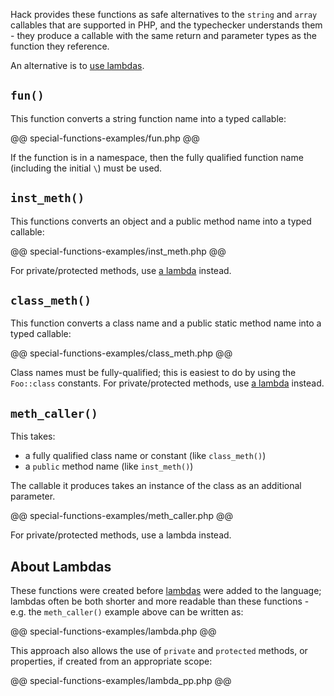 Hack provides these functions as safe alternatives to the `string` and `array`
callables that are supported in PHP, and the typechecker understands them - they
produce a callable with the same return and parameter types as the function
they reference.

An alternative is to [use lambdas](#about_lambdas).

## `fun()`

This function converts a string function name into a typed callable:

@@ special-functions-examples/fun.php @@

If the function is in a namespace, then the fully qualified function name
(including the initial `\`) must be used.

## `inst_meth()`

This functions converts an object and a public method name into a typed
callable:

@@ special-functions-examples/inst_meth.php @@

For private/protected methods, use [a lambda](/hack/lambdas/introduction)
instead.

## `class_meth()`

This function converts a class name and a public static method name into
a typed callable:

@@ special-functions-examples/class_meth.php @@

Class names must be fully-qualified; this is easiest to do by using the
`Foo::class` constants. For private/protected methods, use
[a lambda](/hack/lambdas/introduction) instead.
## `meth_caller()`

This takes:

 - a fully qualified class name or constant (like `class_meth()`)
 - a `public` method name (like `inst_meth()`)

The callable it produces takes an instance of the class as an additional
parameter.

@@ special-functions-examples/meth_caller.php @@

For private/protected methods, use a lambda instead.

## About Lambdas

These functions were created before [lambdas](/hack/lambdas/introduction) were
added to the language; lambdas often be both shorter and more readable than
these functions - e.g. the `meth_caller()` example above can be written as:

@@ special-functions-examples/lambda.php @@

This approach also allows the use of `private` and `protected` methods, or
properties, if created from an appropriate scope:

@@ special-functions-examples/lambda_pp.php @@
